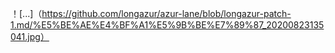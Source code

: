 ！[...]（https://github.com/longazur/azur-lane/blob/longazur-patch-1.md/%E5%BE%AE%E4%BF%A1%E5%9B%BE%E7%89%87_20200823135041.jpg）
